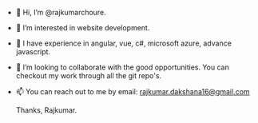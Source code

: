 - 👋 Hi, I’m @rajkumarchoure.
- 👀 I’m interested in website development.
- 🌱 I have experience in angular, vue, c#, microsoft azure, advance javascript.
- 💞️ I’m looking to collaborate with the good opportunities. You can checkout my work through all the git repo's.
- 📫 You can reach out to me by email: rajkumar.dakshana16@gmail.com

  Thanks,
Rajkumar.
